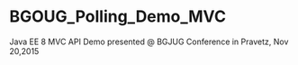 # BGOUG_Polling_Demo_MVC
Java EE 8 MVC API Demo presented @ BGJUG Conference in Pravetz, Nov 20,2015

